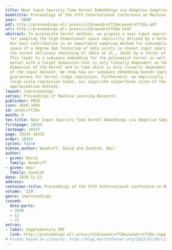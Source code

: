 ```yaml
---
title: Near Input Sparsity Time Kernel Embeddings via Adaptive Sampling
booktitle: Proceedings of the 37th International Conference on Machine Learning
year: '2020'
pdf: http://proceedings.mlr.press/v119/woodruff20a/woodruff20a.pdf
url: http://proceedings.mlr.press/v119/woodruff20a.html
abstract: To accelerate kernel methods, we propose a near input sparsity time method
  for sampling the high-dimensional space implicitly defined by a kernel transformation.
  Our main contribution is an importance sampling method for subsampling the feature
  space of a degree $q$ tensoring of data points in almost input sparsity time, improving
  the recent oblivious sketching of (Ahle et al., 2020) by a factor of $q^{5/2}/\epsilon^2$.
  This leads to a subspace embedding for the polynomial kernel as well as the Gaussian
  kernel with a target dimension that is only linearly dependent on the statistical
  dimension of the kernel and in time which is only linearly dependent on the sparsity
  of the input dataset. We show how our subspace embedding bounds imply new statistical
  guarantees for kernel ridge regression. Furthermore, we empirically show that in
  large-scale regression tasks, our algorithm outperforms state-of-the-art kernel
  approximation methods.
layout: inproceedings
series: Proceedings of Machine Learning Research
publisher: PMLR
issn: 2640-3498
id: woodruff20a
month: 0
tex_title: Near Input Sparsity Time Kernel Embeddings via Adaptive Sampling
firstpage: 10324
lastpage: 10333
page: 10324-10333
order: 10324
cycles: false
bibtex_author: Woodruff, David and Zandieh, Amir
author:
- given: David
  family: Woodruff
- given: Amir
  family: Zandieh
date: 2020-11-21
address: 
container-title: Proceedings of the 37th International Conference on Machine Learning
volume: '119'
genre: inproceedings
issued:
  date-parts:
  - 2020
  - 11
  - 21
extras:
- label: Supplementary PDF
  link: http://proceedings.mlr.press/v119/woodruff20a/woodruff20a-supp.pdf
# Format based on citeproc: http://blog.martinfenner.org/2013/07/30/citeproc-yaml-for-bibliographies/
---
```

